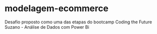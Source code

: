 # modelagem-ecommerce
Desafio proposto como uma das etapas do bootcamp Coding the Future Suzano - Análise de Dados com Power Bi
